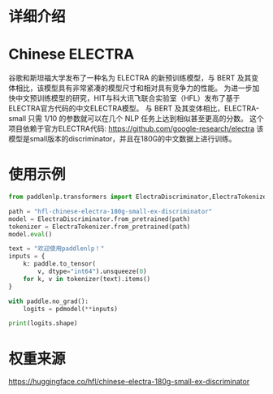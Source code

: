 # 详细介绍
# Chinese ELECTRA
谷歌和斯坦福大学发布了一种名为 ELECTRA 的新预训练模型，与 BERT 及其变体相比，该模型具有非常紧凑的模型尺寸和相对具有竞争力的性能。 为进一步加快中文预训练模型的研究，HIT与科大讯飞联合实验室（HFL）发布了基于ELECTRA官方代码的中文ELECTRA模型。 与 BERT 及其变体相比，ELECTRA-small 只需 1/10 的参数就可以在几个 NLP 任务上达到相似甚至更高的分数。
这个项目依赖于官方ELECTRA代码: https://github.com/google-research/electra
该模型是small版本的discriminator，并且在180G的中文数据上进行训练。

# 使用示例

```python
from paddlenlp.transformers import ElectraDiscriminator,ElectraTokenizer

path = "hfl-chinese-electra-180g-small-ex-discriminator"
model = ElectraDiscriminator.from_pretrained(path)
tokenizer = ElectraTokenizer.from_pretrained(path)
model.eval()

text = "欢迎使用paddlenlp！"
inputs = {
    k: paddle.to_tensor(
        v, dtype="int64").unsqueeze(0)
    for k, v in tokenizer(text).items()
}

with paddle.no_grad():
    logits = pdmodel(**inputs)

print(logits.shape)

```

# 权重来源

https://huggingface.co/hfl/chinese-electra-180g-small-ex-discriminator
